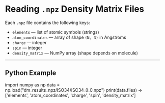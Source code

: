 # Reading `.npz` Density Matrix Files

Each `.npz` file contains the following keys:

- `elements` — list of atomic symbols (strings)
- `atom_coordinates` — array of shape `(N, 3)` in Angstroms
- `charge` — integer
- `spin` — integer
- `density_matrix` — NumPy array (shape depends on molecule)

---

## Python Example
import numpy as np
data = np.load("dm_results_npz/ISO34/ISO34_0_0.npz")
print(data.files)
-> ['elements', 'atom_coordinates', 'charge', 'spin', 'density_matrix']
